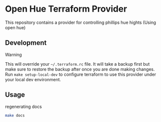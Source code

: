 # Open Hue Terraform Provider
This repository contains a provider for controlling phillips hue hights (Using open hue)

## Development
>[!WARNING]
> This will override your `~/.terraform.rc` file. It will take a backup first but make sure to restore the backup after once you are done making changes.
Run `make setup-local-dev` to configure terraform to use this provider under your local dev environment.

## Usage
regenerating docs
```bash
make docs
```